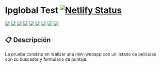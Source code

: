 # Ipglobal Test [![Netlify Status](https://api.netlify.com/api/v1/badges/9c60bf99-45af-4a83-8ee4-dadc41135707/deploy-status)](https://app.netlify.com/sites/creative-smakager-190ad7/deploys)

<img src="https://img.shields.io/badge/CSS3-f79400?style=flat-square"/>
<img src="https://img.shields.io/badge/Hooks-1b1b1b?style=flat-square">
<img src="https://img.shields.io/badge/MUI%205-007bf7?style=flat-square"/>
<img src="https://img.shields.io/badge/npm%208.1.2-c53635?style=flat-square"/>
<img src="https://img.shields.io/badge/Prettier-c693c6?style=flat-square"/>
<img src="https://img.shields.io/badge/React%2018-61d9fb?style=flat-square"/>
<img src="https://img.shields.io/badge/TMDB-2cbbd1?style=flat-square"/>
<img src="https://img.shields.io/badge/TypeScript%204-2f74c0?style=flat-square"/>
<img src="https://img.shields.io/badge/WebApp-fbbf47?style=flat-square"/>

## 📋 Descripción

La prueba consiste en realizar una mini-webapp con un listado de películas con su buscador y formulario de puntaje.
